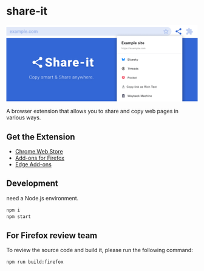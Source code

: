 # share-it

![Hero Image](design/cover.png)

A browser extension that allows you to share and copy web pages in various ways.



## Get the Extension
* [Chrome Web Store](https://chrome.google.com/webstore/detail/share-it/kmfmfcdigkgfhmnopjfdnaikhjkmmplm)
* [Add-ons for Firefox](https://addons.mozilla.org/ja/firefox/addon/share-it/)
* [Edge Add-ons](TODO)



## Development
need a Node.js environment.
```zsh
npm i
npm start
```



## For Firefox review team
To review the source code and build it, please run the following command:
```zsh
npm run build:firefox
```
